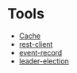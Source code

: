 # Tools

- [Cache](/tools/cache/README.md)
- [rest-client](/tools/rest-client/README.md)
- [event-record](/tools/event-record/README.md)
- [leader-election](/tools/leader-election/README.md)
